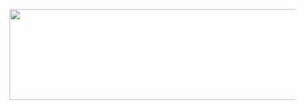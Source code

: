 <p align="center">
  <img src="https://github.com/Macc0de/Learning_of_C/assets/138070020/9ea09858-04e7-4d2d-bd75-3fdb782d0476" width=610 height=160>
</p>
